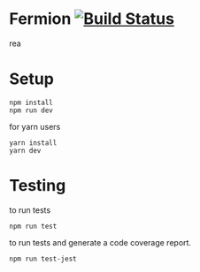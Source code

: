 # Fermion [![Build Status](https://travis-ci.org/FermORG/FermionJS.svg?branch=master)](https://travis-ci.org/FermORG/FermionJS)


rea

# Setup

```
npm install
npm run dev
```
for yarn users
```
yarn install
yarn dev
```

# Testing

to run tests
```
npm run test
```
to run tests and generate a code coverage report.
```
npm run test-jest
```
